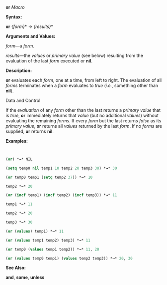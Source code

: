 **or** *Macro* 



**Syntax:** 



**or** *\{form\}*\* *→ \{results\}*\* 



**Arguments and Values:** 



*form*—a *form*. 



*results*—the *values* or *primary value* (see below) resulting from the evaluation of the last *form* executed or **nil**. 



**Description:** 



**or** evaluates each *form*, one at a time, from left to right. The evaluation of all *forms* terminates when a *form* evaluates to *true* (*i.e.*, something other than **nil**). 



Data and Control 











If the *evaluation* of any *form* other than the last returns a *primary value* that is *true*, **or** immediately returns that *value* (but no additional *values*) without evaluating the remaining *forms*. If every *form* but the last returns *false* as its *primary value*, **or** returns all *values* returned by the last *form*. If no *forms* are supplied, **or** returns **nil**. 



**Examples:**
```lisp
 

(or) *→* NIL 

(setq temp0 nil temp1 10 temp2 20 temp3 30) *→* 30 

(or temp0 temp1 (setq temp2 37)) *→* 10 

temp2 *→* 20 

(or (incf temp1) (incf temp2) (incf temp3)) *→* 11 

temp1 *→* 11 

temp2 *→* 20 

temp3 *→* 30 

(or (values) temp1) *→* 11 

(or (values temp1 temp2) temp3) *→* 11 

(or temp0 (values temp1 temp2)) *→* 11, 20 

(or (values temp0 temp1) (values temp2 temp3)) *→* 20, 30 


```
**See Also:** 



**and**, **some**, **unless** 



